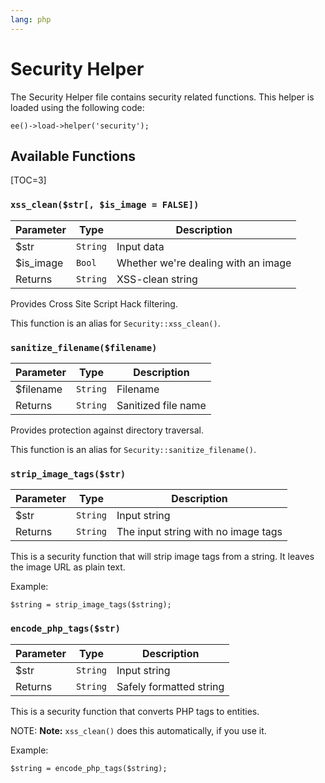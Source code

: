 ```yaml
---
lang: php
---
```


<!--
    This source file is part of the open source project
    ExpressionEngine User Guide (https://github.com/ExpressionEngine/ExpressionEngine-User-Guide)

    @link      https://expressionengine.com/
    @copyright Copyright (c) 2003-2020, Packet Tide, LLC (https://www.packettide.com)
    @license   https://expressionengine.com/license Licensed under Apache License, Version 2.0
-->

# Security Helper

The Security Helper file contains security related functions. This helper is loaded using the following code:

    ee()->load->helper('security');

## Available Functions

[TOC=3]

### `xss_clean($str[, $is_image = FALSE])`

| Parameter  | Type     | Description                         |
| ---------- | -------- | ----------------------------------- |
| \$str      | `String` | Input data                          |
| \$is_image | `Bool`   | Whether we're dealing with an image |
| Returns    | `String` | XSS-clean string                    |

Provides Cross Site Script Hack filtering.

This function is an alias for `Security::xss_clean()`.

### `sanitize_filename($filename)`

| Parameter  | Type     | Description         |
| ---------- | -------- | ------------------- |
| \$filename | `String` | Filename            |
| Returns    | `String` | Sanitized file name |

Provides protection against directory traversal.

This function is an alias for `Security::sanitize_filename()`.

### `strip_image_tags($str)`

| Parameter | Type     | Description                         |
| --------- | -------- | ----------------------------------- |
| \$str     | `String` | Input string                        |
| Returns   | `String` | The input string with no image tags |

This is a security function that will strip image tags from a string. It leaves the image URL as plain text.

Example:

    $string = strip_image_tags($string);

### `encode_php_tags($str)`

| Parameter | Type     | Description             |
| --------- | -------- | ----------------------- |
| \$str     | `String` | Input string            |
| Returns   | `String` | Safely formatted string |

This is a security function that converts PHP tags to entities.

NOTE: **Note:** `xss_clean()` does this automatically, if you use it.

Example:

    $string = encode_php_tags($string);
